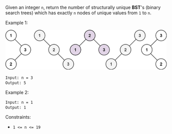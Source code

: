Given an integer `n`, return the number of structurally unique **BST**'s (binary search trees) which has exactly `n` nodes of unique values from `1` to `n`.

 

Example 1:

![uniquebstn3](uniquebstn3.jpeg)
```
Input: n = 3
Output: 5
```
Example 2:
```
Input: n = 1
Output: 1
```
 

Constraints:

- `1 <= n <= 19`